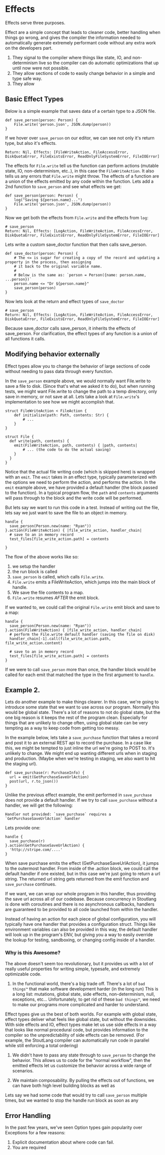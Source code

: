 # Effects

Effects serve three purposes.

Effect are a simple concept that leads to cleaner code, better handling when things go wrong, and gives the compiler the information needed to automatically generate extremely performant code without any extra work on the developers part. 

1. They signal to the compiler where things like state, IO, and non-determinism live so the compiler can do automatic optimizations that up until now were not possible.
2. They allow sections of code to easily change behavior in a simple and type safe way.
3. They allow


## Basic Effect Types

Below is a simple example that saves data of a certain type to a JSON file.
```
def save_person(person: Person) {
    File.write('person.json', JSON.dump(person))
}
```

If we hover over `save_person` on our editor, we can see not only it's return type, but also it's effects.

```
Return: Nil, Effects: [FileWriteAction, FileAccessError, DiskQuotaError, FileExistsError, ReadOnlyFileSystemError, FileIOError]
```

The effects for `File.write` tell us the function can perform actions (mutable state, IO, non-determinism, etc..), in this case the `FileWriteAction`. It also tells us any errors that `File.write` might throw. The effects of a function are a union of the effects emitted by any code within the function. Lets add a 2nd function to `save_person` and see what effects we get:

```
def save_person(person: Person) {
    log("Saving ${person.name}...")
    File.write('person.json', JSON.dump(person))
}
```

Now we get both the effects from `File.write` and the effects from `log`:

```
# save_person
Return: Nil, Effects: [LogAction, FileWriteAction, FileAccessError, DiskQuotaError, FileExistsError, ReadOnlyFileSystemError, FileIOError]
```

Lets write a custom save_doctor function that then calls save_person.

```
def save_doctor(person: Person) {
    # The <= is sugar for creating a copy of the record and updating a property in the process, then assigning
    # it back to the original variable name.
    # 
    # Below is the same as: `person = Person({name: person.name, ...person})`
    person.name <= "Dr ${person.name}"
    save_person(person)
}
```

Now lets look at the return and effect types of `save_doctor`

```
# save_person
Return: Nil, Effects: [LogAction, FileWriteAction, FileAccessError, DiskQuotaError, FileExistsError, ReadOnlyFileSystemError, FileIOError]
```

Because save_doctor calls save_person, it inherits the effects of save_person. For clarification, the effect types of any function is a union of all functions it calls.


## Modifying behavior externally

Effect types allow you to change the behavior of large sections of code without needing to pass data through every function.

In the `save_person` example above, we would normally want File.write to save a file to disk. (Since that's what we asked it to do), but when running tests, we might want File.write to change the path to a temp directory, only save in memory, or not save at all. Lets take a look at `File.write`'s implementation to see how we might accomplish that.

```
struct FileWriteAction < FileAction {
    def initialize(path: Path, contents: Str) {
        # ...
    }
}

struct File {
  def write(path, contents) {
    emit(FileWriteAction, path, contents) { |path, contents| 
        # ... (the code to do the actual saving)
    }
  }
}
```

Notice that the actual file writing code (which is skipped here) is wrapped with an `emit`. The `emit` takes in an effect type, typically parameterized with the options we need to perform the action, and performs the action. In the `emit` example above, we have provided a default handler (the block passed to the function). In a typical program flow, the `path` and `contents` arguments will pass through to the block and the write code will be performed.

But lets say we want to run this code in a test. Instead of writing out the file, lets say we just want to save the file to an object in memory.

```
handle {
  save_person(Person.new(name: "Ryan"))
}.action(FileWriteAction) { |file_write_action, handler_chain|
  # save to an in memory record
  test_files[file_write_action.path] = contents

}
```

The flow of the above works like so:
1. we setup the handler
2. the run block is called
3. `save_person` is called, which calls `File.write`.
4. `File.write` emits a FileWriteAction, which jumps into the main block of handle.
5. We save the file contents to a map.
6. `File.write` resumes *AFTER* the emit block.

If we wanted to, we could call the original `File.write` emit block and save to a map:

```
handle {
  save_person(Person.new(name: "Ryan"))
}.action(FileWriteAction) { |file_write_action, handler_chain|
  # perform the File.write default handler (saving the file on disk)
  handler_chain[-1].call(file_write_action.path, file_write_action.content)

  # save to an in memory record
  test_files[file_write_action.path] = contents
}
```

If we were to call `save_person` more than once, the handler block would be called for each emit that matched the type in the first argument to `handle`.


## Example 2.

Lets do another example to make things clearer. In this case, we're going to introduce some state that we want to use across our program. Normally this would be global state. There's a lot of reasons to not do global state, but the one big reason is it keeps the rest of the program clean. Especially for things that are unlikely to change often, using global state can be very tempting as a way to keep code from getting too messy.

In the example below, lets take a `save_purchase` function that takes a record and post it to an external REST api to record the purchase. In a case like this, we might be tempted to just inline the url we're going to POST to. It's unlikely to change. We might end up wanting different urls when in staging and production. (Maybe when we're testing in staging, we also want to hit the staging url).

```
def save_purchase(r: PurchaseInfo) {
  url = emit(GetPurchaseSaveUrlAction)
  post(url, r.to_json())
}
```

Unlike the previous effect example, the emit performed in `save_purchase` does not provide a default handler. If we try to call `save_purchase` without a handler, we will get the following:

```
Handler not provided: `save_purchase` requires a `GetPurchaseSaveUrlAction` handler
```

Lets provide one:

```
handle {
  save_purchase(r)
}.action(GetPurchaseSaveUrlAction) {
  'http://stripe.com/....'
}
```

When save purchase emits the effect (GetPurchaseSaveUrlAction), it jumps to the outermost handler. From inside of the .action block, we could call the default handler if one existed, but in this case we're just going to return a url string. The returned url string gets returned from the emit function and `save_purchase` continues.

If we want, we can wrap our whole program in this handler, thus providing the save url across all of our codebase. Because concurrency in Stoutlang is done with coroutines and there is no asynchronous callbacks, handlers are guaranteed to be provided to all code launched from within the handler.

Instead of having an action for each piece of global configuration, you will typically have one handler that provides a configuration struct. Things like environment variables can also be provided in this way, the default handler will look up in the program's ENV, but giving you a way to easily override the lookup for testing, sandboxing, or changing config inside of a handler.





### Why is this Awesome?

The above doesn't seem too revolutionary, but it provides us with a lot of really useful properties for writing simple, typesafe, and extremely optimizable code.

1. In the functional world, there's a big trade off. There's a lot of `bad things™` that make software development harder (in the long run) This is a long list: mutations, global state, side effects, non-determinism, null, exceptions, etc... Unfortunately, to get rid of these `bad things™`, we need to make our programs more complicated and harder to understand.

Effect types give us the best of both worlds. For example with global state, effect types deliver what feels like global state, but without the downsides. With side effects and IO, effect types make let us use side effects in a way that looks like normal procedural code, but provides information to the compiler so the unpredictability of side effects can be removed. (For example, the StoutLang compiler can automatically run code in parallel while still enforcing a total ordering)

1. We didn't have to pass any state through to `save_person` to change the behavior. This allows us to code for the "normal workflow", then the emitted effects let us customize the behavior across a wide range of scenarios.

2. We maintain composability. By pulling the effects out of functions, we can have both high level building blocks as well as 




Lets say we had some code that would try to call `save_person` multiple times, but we wanted to stop the handle run block as soon as any



## Error Handling

In the past few years, we've seen Option types gain popularity over Exceptions for a few reasons:

1. Explicit documentation about where code can fail.
2. You are required 

